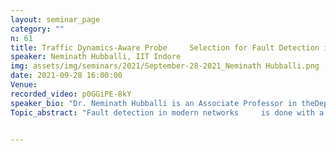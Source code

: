 ```yaml
---
layout: seminar_page
category: ""
n: 61
title: Traffic Dynamics-Aware Probe     Selection for Fault Detection in Networks
speaker: Neminath Hubballi, IIT Indore
img: assets/img/seminars/2021/September-28-2021_Neminath Hubballi.png
date: 2021-09-28 16:00:00 
Venue: 
recorded_video: p0GGiPE-8kY
speaker_bio: "Dr. Neminath Hubballi is an Associate Professor in theDepartment of Computer Science and Engineering, Indian Institute of TechnologyIndore. He earned his PhD from IIT Guwahati. He and his research team mainlywork on problems related to Network Security, System Security, and FaultDetection in Networks. Prior to joining IIT Indore, he has worked withHewlett-Packard, Infosys Lab, and Samsung R&D on various projects. Heserved as TPC co-chair of IEEE ANTS 2018 and designated as TPC chair of IEEEANTS 2021. He has been awarded a DUO-India fellowship in the year 2020 to visitCity University of London for a collaborative research work. He was a visitingresearcher at NTNU Norway in the year 2019."
Topic_abstract: "Fault detection in modern networks     is done with a set of specially instrumented nodes which send probes to     find health of other nodes. These probes generate additional traffic in the     network and compete with other regular traffic for bandwidth. In this talk,     we will discuss a problem of dynamically changing the probes based on     traffic dynamics experienced by nodes. To change the probes dynamically,     we use the traffic profiles generated with I/O statistics.  The idea is to generate a weighted graph of     the network using these traffic profiles and subsequently select a set of     probes such that every node is probed by at least one probe and the selected     probes pass through less congested nodes. Unfortunately, this turns out to     be a NP complete problem. We will discuss few greedy algorithms to select     probes from these weighted graphs of the network. We will also briefly     discuss the simulation experiments and evaluation done with large scale     graphs taken from the ISP networks."


---
```


